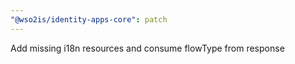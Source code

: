```yaml
---
"@wso2is/identity-apps-core": patch
---
```


Add missing i18n resources and consume flowType from response

